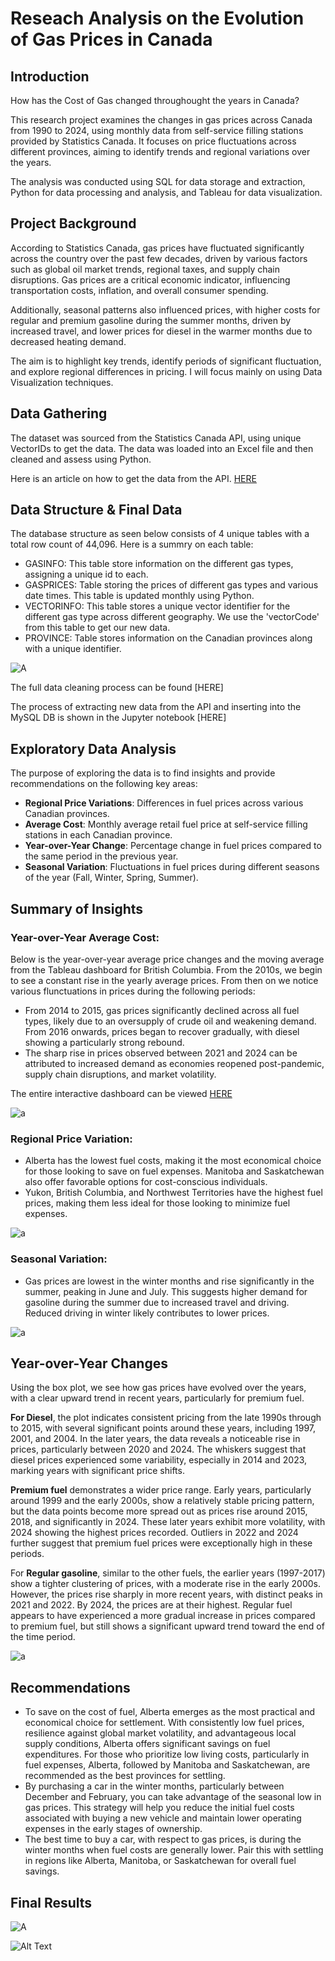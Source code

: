 # Reseach Analysis on the Evolution of Gas Prices in Canada

## Introduction
How has the Cost of Gas changed throughought the years in Canada?

This research project examines the changes in gas prices across Canada from 1990 to 2024, using monthly data from self-service filling stations provided by Statistics Canada. It focuses on price fluctuations across different provinces, aiming to identify trends and regional variations over the years.

The analysis was conducted using SQL for data storage and extraction, Python for data processing and analysis, and Tableau for data visualization.

## Project Background
According to Statistics Canada, gas prices have fluctuated significantly across the country over the past few decades, driven by various factors such as global oil market trends, regional taxes, and supply chain disruptions. Gas prices are a critical economic indicator, influencing transportation costs, inflation, and overall consumer spending. 

Additionally, seasonal patterns also influenced prices, with higher costs for regular and premium gasoline during the summer months, driven by increased travel, and lower prices for diesel in the warmer months due to decreased heating demand.

The aim is to highlight key trends, identify periods of significant fluctuation, and explore regional differences in pricing. I will focus mainly on using Data Visualization techniques.

## Data Gathering
The dataset was sourced from the Statistics Canada API, using unique VectorIDs to get the data. The data was loaded into an Excel file and then cleaned and assess using Python.

Here is an article on how to get the data from the API. [HERE](https://towardsdatascience.com/how-to-collect-data-from-statistics-canada-using-python-db8a81ce6475)

## Data Structure & Final Data
The database structure as seen below consists of 4 unique tables with a total row count of 44,096. Here is a summry on each table:
- GASINFO: This table store information on the different gas types, assigning a unique id to each.
- GASPRICES: Table storing the prices of different gas types and various date times. This table is updated monthly using Python.
- VECTORINFO: This table stores a unique vector identifier for the different gas type across different geography. We use the 'vectorCode' from this table to get our new data.
- PROVINCE: Table stores information on the Canadian provinces along with a unique identifier.

![A](https://github.com/Lekan-E/Analysis-of-Canadian-Gas-Prices/blob/30cf2276736195e0e7685340e74a37df1a9113b0/Images/gas%20db%20schema.png)

The full data cleaning process can be found [HERE]

The process of extracting new data from the API and inserting into the MySQL DB is shown in the Jupyter notebook [HERE]

## Exploratory Data Analysis
The purpose of exploring the data is to find insights and provide recommendations on the following key areas:
- **Regional Price Variations**: Differences in fuel prices across various Canadian provinces.
- **Average Cost**: Monthly average retail fuel price at self-service filling stations in each Canadian province.
- **Year-over-Year Change**: Percentage change in fuel prices compared to the same period in the previous year.
- **Seasonal Variation**: Fluctuations in fuel prices during different seasons of the year (Fall, Winter, Spring, Summer).


## Summary of Insights
### Year-over-Year Average Cost:
Below is the year-over-year average price changes and the moving average from the Tableau dashboard for British Columbia. From the 2010s, we begin to see a constant rise in the yearly average prices. From then on we notice various flunctuations in prices during the following periods:
- From 2014 to 2015, gas prices significantly declined across all fuel types, likely due to an oversupply of crude oil and weakening demand. From 2016 onwards, prices began to recover gradually, with diesel showing a particularly strong rebound. 
- The sharp rise in prices observed between 2021 and 2024 can be attributed to increased demand as economies reopened post-pandemic, supply chain disruptions, and market volatility.


The entire interactive dashboard can be viewed [HERE](https://public.tableau.com/app/profile/lekanelegbede/viz/GasPriceDashboard_17278422265350/MainDashboard)

![a](https://github.com/Lekan-E/Analysis-of-Canadian-Gas-Prices/blob/fcc857e8d1fc34a5dc6de6c8113f22370c09ebda/Images/kpi%20dashboard.png)


### Regional Price Variation:
- Alberta has the lowest fuel costs, making it the most economical choice for those looking to save on fuel expenses. Manitoba and Saskatchewan also offer favorable options for cost-conscious individuals.
- Yukon, British Columbia, and Northwest Territories have the highest fuel prices, making them less ideal for those looking to minimize fuel expenses.

![a](https://github.com/Lekan-E/Analysis-of-Canadian-Gas-Prices/blob/30cf2276736195e0e7685340e74a37df1a9113b0/Images/Geographical%20Average.png)


### Seasonal Variation:
- Gas prices are lowest in the winter months and rise significantly in the summer, peaking in June and July. This suggests higher demand for gasoline during the summer due to increased travel and driving. Reduced driving in winter likely contributes to lower prices.

![a](https://github.com/Lekan-E/Analysis-of-Canadian-Gas-Prices/blob/fcc857e8d1fc34a5dc6de6c8113f22370c09ebda/Images/monthly%20breakdown.png)


## Year-over-Year Changes
Using the box plot, we see how gas prices have evolved over the years, with a clear upward trend in recent years, particularly for premium fuel.

**For Diesel**, the plot indicates consistent pricing from the late 1990s through to 2015, with several significant points around these years, including 1997, 2001, and 2004. In the later years, the data reveals a noticeable rise in prices, particularly between 2020 and 2024. The whiskers suggest that diesel prices experienced some variability, especially in 2014 and 2023, marking years with significant price shifts.

**Premium fuel** demonstrates a wider price range. Early years, particularly around 1999 and the early 2000s, show a relatively stable pricing pattern, but the data points become more spread out as prices rise around 2015, 2018, and significantly in 2024. These later years exhibit more volatility, with 2024 showing the highest prices recorded. Outliers in 2022 and 2024 further suggest that premium fuel prices were exceptionally high in these periods.

For **Regular gasoline**, similar to the other fuels, the earlier years (1997-2017) show a tighter clustering of prices, with a moderate rise in the early 2000s. However, the prices rise sharply in more recent years, with distinct peaks in 2021 and 2022. By 2024, the prices are at their highest. Regular fuel appears to have experienced a more gradual increase in prices compared to premium fuel, but still shows a significant upward trend toward the end of the time period.

![a]()



## Recommendations
- To save on the cost of fuel, Alberta emerges as the most practical and economical choice for settlement. With consistently low fuel prices, resilience against global market volatility, and advantageous local supply conditions, Alberta offers significant savings on fuel expenditures. For those who prioritize low living costs, particularly in fuel expenses, Alberta, followed by Manitoba and Saskatchewan, are recommended as the best provinces for settling.
- By purchasing a car in the winter months, particularly between December and February, you can take advantage of the seasonal low in gas prices. This strategy will help you reduce the initial fuel costs associated with buying a new vehicle and maintain lower operating expenses in the early stages of ownership.
- The best time to buy a car, with respect to gas prices, is during the winter months when fuel costs are generally lower. Pair this with settling in regions like Alberta, Manitoba, or Saskatchewan for overall fuel savings.

## Final Results

![A]()

![Alt Text](https://github.com/Lekan-E/Analysis-of-Canadian-Gas-Prices/blob/31b48ae7df6edf021e553f053271ffb32bc64f0f/Images/Dashboard%202.png)